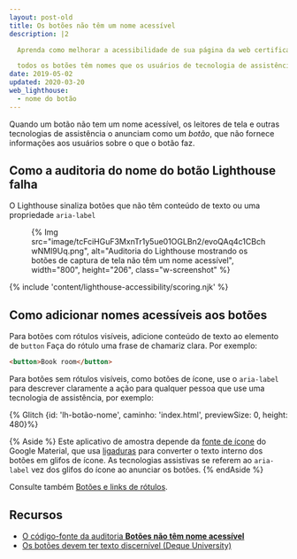 ```yaml
---
layout: post-old
title: Os botões não têm um nome acessível
description: |2

  Aprenda como melhorar a acessibilidade de sua página da web certificando-se de que

  todos os botões têm nomes que os usuários de tecnologia de assistência podem acessar.
date: 2019-05-02
updated: 2020-03-20
web_lighthouse:
  - nome do botão
---
```


Quando um botão não tem um nome acessível, os leitores de tela e outras tecnologias de assistência o anunciam como um *botão*, que não fornece informações aos usuários sobre o que o botão faz.

## Como a auditoria do nome do botão Lighthouse falha

O Lighthouse sinaliza botões que não têm conteúdo de texto ou uma propriedade `aria-label`

<figure class="w-figure">{% Img src="image/tcFciHGuF3MxnTr1y5ue01OGLBn2/evoQAq4c1CBchwNMl9Uq.png", alt="Auditoria do Lighthouse mostrando os botões de captura de tela não têm um nome acessível", width="800", height="206", class="w-screenshot" %}</figure>

{% include 'content/lighthouse-accessibility/scoring.njk' %}

## Como adicionar nomes acessíveis aos botões

Para botões com rótulos visíveis, adicione conteúdo de texto ao elemento de `button` Faça do rótulo uma frase de chamariz clara. Por exemplo:

```html
<button>Book room</button>
```

Para botões sem rótulos visíveis, como botões de ícone, use o `aria-label` para descrever claramente a ação para qualquer pessoa que use uma tecnologia de assistência, por exemplo:

{% Glitch {id: 'lh-botão-nome', caminho: 'index.html', previewSize: 0, height: 480}%}

{% Aside %} Este aplicativo de amostra depende da [fonte de ícone](https://google.github.io/material-design-icons/) do Google Material, que usa [ligaduras](https://alistapart.com/article/the-era-of-symbol-fonts/) para converter o texto interno dos botões em glifos de ícone. As tecnologias assistivas se referem ao `aria-label` vez dos glifos do ícone ao anunciar os botões. {% endAside %}

Consulte também [Botões e links de rótulos](/labels-and-text-alternatives#label-buttons-and-links).

## Recursos

- [O código-fonte da auditoria **Botões não têm nome acessível**](https://github.com/GoogleChrome/lighthouse/blob/master/lighthouse-core/audits/accessibility/button-name.js)
- [Os botões devem ter texto discernível (Deque University)](https://dequeuniversity.com/rules/axe/3.3/button-name)
